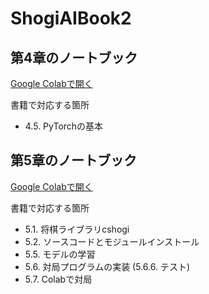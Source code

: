 # ShogiAIBook2

## 第4章のノートブック
[Google Colabで開く](https://colab.research.google.com/github/TadaoYamaoka/ShogiAIBook2/blob/main/notebook/train_mnist.ipynb)

書籍で対応する箇所

- 4.5. PyTorchの基本

## 第5章のノートブック

[Google Colabで開く](https://colab.research.google.com/github/TadaoYamaoka/ShogiAIBook2/blob/main/notebook/python-dlshogi2.ipynb)

書籍で対応する箇所

- 5.1. 将棋ライブラリcshogi
- 5.2. ソースコードとモジュールインストール
- 5.5. モデルの学習
- 5.6. 対局プログラムの実装 (5.6.6. テスト)
- 5.7. Colabで対局
